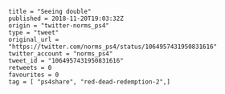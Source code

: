 ```
title = "Seeing double"
published = 2018-11-20T19:03:32Z
origin = "twitter-norms_ps4"
type = "tweet"
original_url = "https://twitter.com/norms_ps4/status/1064957431950831616"
twitter_account = "norms_ps4"
tweet_id = "1064957431950831616"
retweets = 0
favourites = 0
tag = [ "ps4share", "red-dead-redemption-2",]
```

<p class='image'><img src='https://mnf.m17s.net/2018/11/20/Dsd9I2hXgAAq3mO.jpg' alt=''></p>

